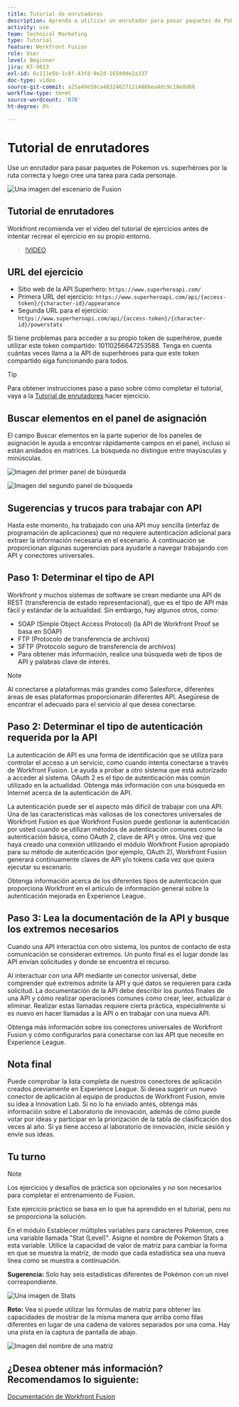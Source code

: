 ```yaml
---
title: Tutorial de enrutadores
description: Aprenda a utilizar un enrutador para pasar paquetes de Pokémon frente a superhéroes por la ruta correcta en [!DNL Adobe Workfront Fusion].
activity: use
team: Technical Marketing
type: Tutorial
feature: Workfront Fusion
role: User
level: Beginner
jira: KT-9013
exl-id: 6c111e5b-1c8f-43fd-9e2d-16599de2a337
doc-type: video
source-git-commit: a25a49e59ca483246271214886ea4dc9c10e8d66
workflow-type: tm+mt
source-wordcount: '878'
ht-degree: 0%

---
```


# Tutorial de enrutadores

Use un enrutador para pasar paquetes de Pokemon vs. superhéroes por la ruta correcta y luego cree una tarea para cada personaje.

![Una imagen del escenario de Fusion](assets/universal-connectors-and-routing-2.png)

## Tutorial de enrutadores

Workfront recomienda ver el vídeo del tutorial de ejercicios antes de intentar recrear el ejercicio en su propio entorno.

>[!VIDEO](https://video.tv.adobe.com/v/335272/?quality=12&learn=on)

## URL del ejercicio

* Sitio web de la API Superhero: `https://www.superheroapi.com/`
* Primera URL del ejercicio: `https://www.superheroapi.com/api/{access-token}/{character-id}/appearance`
* Segunda URL para el ejercicio: `https://www.superheroapi.com/api/{access-token}/{character-id}/powerstats`

Si tiene problemas para acceder a su propio token de superhéroe, puede utilizar este token compartido: 10110256647253588. Tenga en cuenta cuántas veces llama a la API de superhéroes para que este token compartido siga funcionando para todos.

>[!TIP]
>
>Para obtener instrucciones paso a paso sobre cómo completar el tutorial, vaya a la [Tutorial de enrutadores](https://experienceleague.adobe.com/docs/workfront-learn/tutorials-workfront/fusion/exercises/routers.html?lang=en) hacer ejercicio.


## Buscar elementos en el panel de asignación

El campo Buscar elementos en la parte superior de los paneles de asignación le ayuda a encontrar rápidamente campos en el panel, incluso si están anidados en matrices. La búsqueda no distingue entre mayúsculas y minúsculas.

![Imagen del primer panel de búsqueda](assets/universal-connectors-and-routing-3.png)

![Imagen del segundo panel de búsqueda](assets/universal-connectors-and-routing-4.png)

## Sugerencias y trucos para trabajar con API

Hasta este momento, ha trabajado con una API muy sencilla (interfaz de programación de aplicaciones) que no requiere autenticación adicional para extraer la información necesaria en el escenario. A continuación se proporcionan algunas sugerencias para ayudarle a navegar trabajando con API y conectores universales.

## Paso 1: Determinar el tipo de API

Workfront y muchos sistemas de software se crean mediante una API de REST (transferencia de estado representacional), que es el tipo de API más fácil y estándar de la actualidad. Sin embargo, hay algunos otros, como:

* SOAP (Simple Object Access Protocol) (la API de Workfront Proof se basa en SOAP)
* FTP (Protocolo de transferencia de archivos)
* SFTP (Protocolo seguro de transferencia de archivos)
* Para obtener más información, realice una búsqueda web de tipos de API y palabras clave de interés.

>[!NOTE]
>
>Al conectarse a plataformas más grandes como Salesforce, diferentes áreas de esas plataformas proporcionarán diferentes API. Asegúrese de encontrar el adecuado para el servicio al que desea conectarse.

## Paso 2: Determinar el tipo de autenticación requerida por la API

La autenticación de API es una forma de identificación que se utiliza para controlar el acceso a un servicio, como cuando intenta conectarse a través de Workfront Fusion. Le ayuda a probar a otro sistema que está autorizado a acceder al sistema. OAuth 2 es el tipo de autenticación más común utilizado en la actualidad. Obtenga más información con una búsqueda en Internet acerca de la autenticación de API.

La autenticación puede ser el aspecto más difícil de trabajar con una API. Una de las características más valiosas de los conectores universales de Workfront Fusion es que Workfront Fusion puede gestionar la autenticación por usted cuando se utilizan métodos de autenticación comunes como la autenticación básica, como OAuth 2, clave de API y otros. Una vez que haya creado una conexión utilizando el módulo Workfront Fusion apropiado para su método de autenticación (por ejemplo, OAuth 2), Workfront Fusion generará continuamente claves de API y/o tokens cada vez que quiera ejecutar su escenario.

Obtenga información acerca de los diferentes tipos de autenticación que proporciona Workfront en el artículo de información general sobre la autenticación mejorada en Experience League.

## Paso 3: Lea la documentación de la API y busque los extremos necesarios

Cuando una API interactúa con otro sistema, los puntos de contacto de esta comunicación se consideran extremos. Un punto final es el lugar donde las API envían solicitudes y donde se encuentra el recurso.

Al interactuar con una API mediante un conector universal, debe comprender qué extremos admite la API y qué datos se requieren para cada solicitud. La documentación de la API debe describir los puntos finales de una API y cómo realizar operaciones comunes como crear, leer, actualizar o eliminar. Realizar estas llamadas requiere cierta práctica, especialmente si es nuevo en hacer llamadas a la API o en trabajar con una nueva API.

Obtenga más información sobre los conectores universales de Workfront Fusion y cómo configurarlos para conectarse con las API que necesite en Experience League.

## Nota final

Puede comprobar la lista completa de nuestros conectores de aplicación creados previamente en Experience League. Si desea sugerir un nuevo conector de aplicación al equipo de productos de Workfront Fusion, envíe su idea a Innovation Lab. Si no lo ha enviado antes, obtenga más información sobre el Laboratorio de innovación, además de cómo puede votar por ideas y participar en la priorización de la tabla de clasificación dos veces al año. Si ya tiene acceso al laboratorio de innovación, inicie sesión y envíe sus ideas.

## Tu turno

>[!NOTE]
>
>Los ejercicios y desafíos de práctica son opcionales y no son necesarios para completar el entrenamiento de Fusion.

Este ejercicio práctico se basa en lo que ha aprendido en el tutorial, pero no se proporciona la solución.

En el módulo Establecer múltiples variables para caracteres Pokemon, cree una variable llamada &quot;Stat (Level)&quot;. Asigne el nombre de Pokemon Stats a esta variable. Utilice la capacidad de valor de matriz para cambiar la forma en que se muestra la matriz, de modo que cada estadística sea una nueva línea como se muestra a continuación.

**Sugerencia:** Solo hay seis estadísticas diferentes de Pokémon con un nivel correspondiente.

![Una imagen de Stats](assets/universal-connectors-and-routing-5.png)

**Reto:** Vea si puede utilizar las fórmulas de matriz para obtener las capacidades de mostrar de la misma manera que arriba como filas diferentes en lugar de una cadena de valores separados por una coma. Hay una pista en la captura de pantalla de abajo.

![Imagen del nombre de una matriz](assets/universal-connectors-and-routing-6.png)

## ¿Desea obtener más información? Recomendamos lo siguiente:

[Documentación de Workfront Fusion](https://experienceleague.adobe.com/docs/workfront/using/adobe-workfront-fusion/workfront-fusion-2.html?lang=en)
